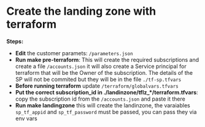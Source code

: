 # Create the landing zone with terraform
**Steps:**
- **Edit** the customer paramets: `/parameters.json`
- **Run make pre-terraform**: This will create the required subscriptions and create a file `/accounts.json` it will also create a Service principal for terraform that will be the Owner of the subscription. The details of the SP will not be commited but they will be in the file `./tf-sp.tfvars`
- **Before running terraform** update `/terraform/globalvars.tfvars`
- **Put the correct subscription_id in ./landinzone/tflz_*/terraform.tfvars**: copy the subscription id from the `/accounts.json` and paste it there 
- **Run make landingzone** this will create the landinzone, the varaiables `sp_tf_appid` and `sp_tf_password` must be passed, you can pass they via env vars